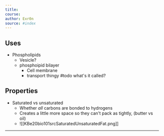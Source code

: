```yaml
---
title: 
course: 
author: Exr0n
source: #index
---
```


## Uses
- Phospholipids
	- Vesicle?
	- phosphoipid bilayer
		- Cell membrane
		- transport thingy #todo what's it called?
## Properties
- Saturated vs unsaturated
	- Whether _all_ carbons are bonded to hydrogens
	- Creates a little more space so they can't pack as tightly, (butter vs oil)
	- ![[KBe20bio101srcSaturatedUnsaturatedFat.png]]

---